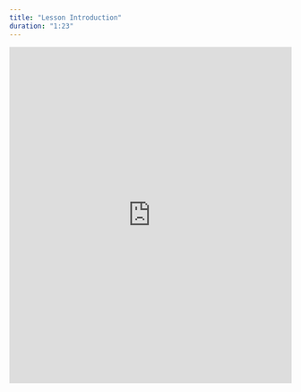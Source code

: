 ```yaml
---
title: "Lesson Introduction"
duration: "1:23"
---
```


<iframe width="100%" height="600" src="https://www.youtube.com/embed/Yl6BmrppZdA" title="YouTube video player" frameborder="0" allow="accelerometer; autoplay; clipboard-write; encrypted-media; gyroscope; picture-in-picture; web-share" allowfullscreen></iframe>